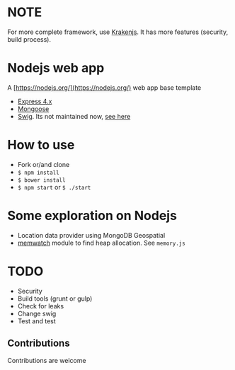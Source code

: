 
# NOTE

For more complete framework, use [Krakenjs](http://krakenjs.com/). It has more features (security, build process).

# Nodejs web app

A [https://nodejs.org/](https://nodejs.org/) web app base template

* [Express 4.x](http://expressjs.com/)
* [Mongoose](http://mongoosejs.com/)
* [Swig](http://paularmstrong.github.io/swig/). Its not maintained now, [see here](https://github.com/paularmstrong/swig/issues/628)

# How to use

* Fork or/and clone
* `$ npm install`
* `$ bower install`
* `$ npm start` or `$ ./start`

# Some exploration on Nodejs

* Location data provider using MongoDB Geospatial
* [memwatch](https://github.com/marcominetti/node-memwatch) module to find heap allocation. See `memory.js`

# TODO

* Security
* Build tools (grunt or gulp)
* Check for leaks
* Change swig
* Test and test

## Contributions

Contributions are welcome